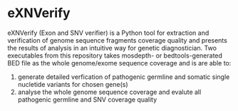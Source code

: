 # eXNVerify

eXNVerify (Exon and SNV verifier) is a Python tool for extraction and verification of genome sequence fragments coverage quality and presents the results of analysis in an intuitive way for genetic diagnostician. Two executables from this repository takes mosdepth- or bedtools-generated BED file as the whole genome/exome sequence coverage and is are able to:
1. generate detailed verfication of pathogenic germline and somatic single nucletide variants for chosen gene(s)
2. analyse the whole genome sequence coverage and evalute all pathogenic germline and SNV coverage quality



